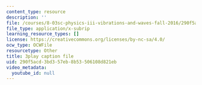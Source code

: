 ```yaml
---
content_type: resource
description: ''
file: /courses/8-03sc-physics-iii-vibrations-and-waves-fall-2016/290f5acd3bd357eb8b53506108d821eb_b1eKhyC9TTo.vtt
file_type: application/x-subrip
learning_resource_types: []
license: https://creativecommons.org/licenses/by-nc-sa/4.0/
ocw_type: OCWFile
resourcetype: Other
title: 3play caption file
uid: 290f5acd-3bd3-57eb-8b53-506108d821eb
video_metadata:
  youtube_id: null
---
```

